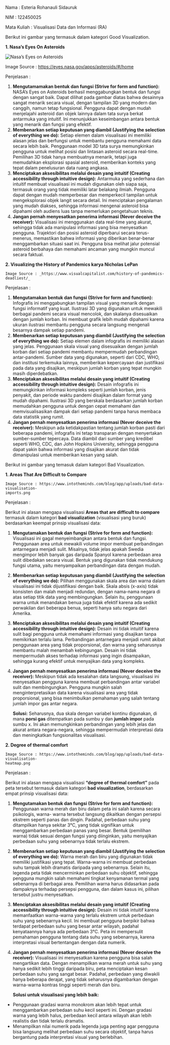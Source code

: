 ﻿Nama   : Esteria Rohanauli Sidauruk 

NIM   : 122450025 

Mata Kuliah  : Visualisasi Data dan Informasi (RA) 

Berikut ini gambar yang termasuk dalam kategori Good Visualization. 

**1.  Nasa’s Eyes On Asteroids** 

![Nasa’s Eyes on Asteroids](https://github.com/user-attachments/assets/19681c78-f068-4596-9f38-2c205bc3f356)

Image Source : https://eyes.nasa.gov/apps/asteroids/#/home

Penjelasan : 

1. **Mengutamamakan  bentuk  dan  fungsi  (Strive  for  form  and  function):** NASA’s Eyes on Asteroids berhasil menggabungkan bentuk dan fungsi dengan sangat baik. Dapat dilihat pada gambar diatas bahwa desainnya sangat menarik secara visual, dengan tampilan 3D yang modern dan canggih, namun tetap fungsional. Pengguna dapat dengan mudah menjelajahi asteroid dan objek lainnya dalam tata surya berkat antarmuka yang intuitif. Ini menunjukkan keseimbangan antara bentuk yang menarik dan fungsi yang efektif.
2. **Membenarkan setiap keputusan yang diambil (Justifying the selection of everything we  do):** Setiap elemen dalam visualisasi ini memiliki alasan jelas dan berfungsi untuk membantu pengguna  memahami  data  secara  lebih  baik.  Penggunaan  model  3D  tata  surya memungkinkan  pengguna  untuk  melihat  posisi dan  lintasan  asteroid  secara  real-time. Pemilihan  3D  tidak  hanya  membuatnya  menarik,  tetapi  juga  memudahkan  eksplorasi spasial asteroid, memberikan konteks yang tepat dalam penelusuran data ruang angkasa. 
3. **Menciptakan  aksesibilitas  melalui  desain  yang  intuitif  (Creating  accessibility through  intuitive  design):** Antarmuka yang sederhana dan intuitif membuat visualisasi ini mudah digunakan oleh siapa saja, termasuk orang yang tidak memiliki latar belakang ilmiah. Pengguna dapat dengan mudah memperbesar dan memperkecil tampilan untuk mengeksplorasi objek langit secara  detail.  Ini  menciptakan  pengalaman  yang  mudah  diakses,  sehingga  informasi mengenai asteroid bisa dipahami oleh audiens luas tanpa memerlukan pengetahuan teknis.
4. **Jangan  pernah  menyesatkan  penerima  informasi  (Never  deceive  the  receiver):** Visualisasi ini menggunakan data real-time yang akurat, sehingga tidak ada manipulasi informasi  yang  bisa  menyesatkan  pengguna. Trajektori  dan  posisi  asteroid  diperbarui secara  terus-menerus,  memastikan  bahwa  informasi  yang  diberikan  benar-benar menggambarkan situasi saat ini. Pengguna bisa melihat jalur potensial asteroid berbahaya dan memahami ancaman yang mungkin muncul secara faktual. 

**2.  Visualizing the History of Pandemics karya Nicholas LePan** 

```
Image Source : _https://www.visualcapitalist.com/history-of-pandemics-deadliest/_
```

Penjelasan : 

1. **Mengutamakan  bentuk  dan  fungsi  (Strive  for  form  and  function):** Infografis ini menggabungkan tampilan visual yang menarik dengan fungsi informatif yang kuat.  Ilustrasi  3D  yang  digunakan  untuk  mewakili  berbagai  pandemi  secara  visual mencolok, dan skalanya disesuaikan dengan jumlah korban. Ini membuat grafik lebih mudah dipahami karena ukuran ilustrasi membantu pengguna secara langsung mengenali besarnya dampak setiap pandemi. 
2. **Membenarkan setiap keputusan yang diambil (Justifying the selection of everything we  do):** Setiap elemen dalam infografis ini memiliki alasan yang jelas. Penggunaan skala visual yang disesuaikan dengan jumlah korban dari setiap pandemi membantu mempermudah perbandingan antar-pandemi. Sumber data yang digunakan, seperti dari CDC, WHO, dan institusi  terkemuka  lainnya,  memberikan  kepercayaan  dan  justifikasi  pada  data  yang disajikan, meskipun jumlah korban yang tepat mungkin masih diperdebatkan. 
3. **Menciptakan aksesibilitas melalui desain yang intuitif (Creating accessibility through intuitive  design):** Desain infografis ini memungkinkan informasi kompleks seperti jumlah korban, jenis penyakit, dan periode  waktu  pandemi disajikan dalam format  yang mudah dipahami. Ilustrasi  3D  yang  berskala  berdasarkan  jumlah  korban  memudahkan  pengguna  untuk dengan cepat memahami dan memvisualisasikan dampak dari setiap pandemi tanpa harus membaca data statistik yang rumit. 
4. **Jangan  pernah  menyesatkan  penerima  informasi  (Never  deceive  the  receiver):** Meskipun  ada  ketidakpastian  tentang  jumlah  korban  pasti  dari  beberapa  pandemi, infografis  ini  tetap  transparan  dengan  menyertakan  sumber-sumber  tepercaya.  Data diambil dari sumber yang kredibel seperti WHO, CDC, dan John Hopkins University, sehingga  pengguna  dapat  yakin  bahwa  informasi  yang  disajikan  akurat  dan  tidak dimanipulasi untuk memberikan kesan yang salah. 

Berikut ini gambar yang temasuk dalam kategori Bad Visualization. 

**1.  Areas That Are Difficult to Compare** 

```
Image Source : https://www.intotheminds.com/blog/app/uploads/bad-data-visualisation-
imports.png
```
Penjelasan :  

Berikut ini alasan mengapa visualisasi **Areas that are difficult to compare** termasuk dalam kategori **bad visualization** (visualisasi yang buruk) berdasarkan keempat prinsip visualisasi data: 

1. **Mengutamakan  bentuk  dan  fungsi  (Strive  for  form  and  function):** Visualisasi ini gagal menyeimbangkan antara bentuk dan fungsi. Penggunaan area untuk mewakili volume impor membuat perbandingan antarnegara menjadi sulit. Misalnya, tidak jelas apakah Swedia mengimpor lebih banyak gas daripada Spanyol karena perbedaan area sulit dibedakan secara visual. Bentuk yang digunakan tidak mendukung fungsi utama, yaitu menyampaikan perbandingan data dengan mudah. 
2. **Membenarkan setiap keputusan yang diambil (Justifying the selection of everything we  do):** Pilihan menggunakan skala area dan warna dalam visualisasi ini tidak dijustifikasi dengan baik. Skala absis (x-axis) tidak konsisten dan malah menjadi redundan, dengan nama-nama negara di atas setiap titik data yang membingungkan. Selain itu, penggunaan warna untuk menandakan benua juga tidak efektif karena ada sedikit perwakilan dari beberapa benua, seperti hanya satu negara dari Amerika. 
3. **Menciptakan aksesibilitas melalui desain yang intuitif (Creating accessibility through intuitive  design):** Desain ini tidak intuitif karena sulit bagi pengguna untuk memahami informasi yang disajikan tanpa memikirkan terlalu lama. Perbandingan antarnegara menjadi rumit akibat penggunaan area yang tidak proporsional, dan warna yang seharusnya membantu malah menambah kebingungan. Desain ini tidak mempermudah akses terhadap informasi yang ingin disampaikan, sehingga kurang efektif untuk menyajikan data yang kompleks. 
4. **Jangan  pernah  menyesatkan  penerima  informasi  (Never  deceive  the  receiver):** Meskipun tidak ada kesalahan data langsung, visualisasi ini menyesatkan pengguna karena membuat perbandingan antar variabel sulit dan membingungkan. Pengguna mungkin salah menginterpretasikan  data  karena  visualisasi  area  yang  tidak  proporsional,  yang  bisa menimbulkan pemahaman yang salah tentang jumlah impor gas antar negara. 

   **Solusi:** Seharusnya, dua skala dengan variabel kontinu digunakan, di mana **porsi gas** ditempatkan pada sumbu y dan **jumlah impor** pada sumbu x. Ini akan memungkinkan perbandingan yang lebih jelas dan akurat antara negara-negara, sehingga mempermudah interpretasi data dan meningkatkan fungsionalitas visualisasi. 

**2. Degree of thermal comfort**
```
Image Source : https://www.intotheminds.com/blog/app/uploads/bad-data-visualisation-
heatmap.png
```
Penjelasan : 

Berikut ini alasan mengapa visualisasi **“degree of thermal comfort”** pada peta tersebut termasuk dalam kategori **bad visualization**, berdasarkan empat prinsip visualisasi data: 

1. **Mengutamakan  bentuk  dan  fungsi  (Strive  for  form  and  function):** Penggunaan warna merah dan biru dalam peta ini salah karena secara psikologis, warna- warna tersebut langsung dikaitkan dengan persepsi ekstrem seperti panas dan dingin. Padahal, perbedaan suhu yang ditampilkan hanya sekitar 3°C, yang tidak signifikan untuk menggambarkan  perbedaan  panas  yang  besar.  Bentuk  (pemilihan  warna)  tidak  sesuai dengan fungsi yang diinginkan, yaitu menyajikan perbedaan suhu yang sebenarnya tidak terlalu ekstrem. 
2. **Membenarkan setiap keputusan yang diambil (Justifying the selection of everything we  do):** Warna merah dan biru yang digunakan tidak memiliki justifikasi yang tepat. Warna-warna ini membuat perbedaan suhu tampak lebih dramatis daripada yang sebenarnya. Selain itu, legenda peta tidak mencerminkan perbedaan suhu objektif, sehingga pengguna mungkin salah memahami tingkat kenyamanan termal yang sebenarnya di berbagai area. Pemilihan warna harus didasarkan pada dampaknya terhadap persepsi pengguna, dan dalam kasus ini, pilihan tersebut justru menyesatkan. 
3. **Menciptakan aksesibilitas melalui desain yang intuitif (Creating accessibility through intuitive  design):** Desain ini tidak intuitif karena memanfaatkan warna-warna yang terlalu ekstrem untuk perbedaan suhu yang sebenarnya kecil. Ini membuat pengguna berpikir bahwa terdapat perbedaan suhu yang besar antar wilayah, padahal kenyataannya hanya ada perbedaan 3°C. Peta ini mempersulit pemahaman pengguna tentang data suhu yang sebenarnya, karena interpretasi visual bertentangan dengan data numerik. 
4. **Jangan  pernah  menyesatkan  penerima  informasi  (Never  deceive  the  receiver):** Visualisasi  ini  menyesatkan  karena  pengguna  bisa  salah  mengartikan  data.  Dengan menampilkan warna merah untuk suhu yang hanya sedikit lebih tinggi daripada biru, peta menciptakan kesan perbedaan suhu yang sangat besar. Padahal, perbedaan yang diwakili hanya beberapa derajat, yang tidak seharusnya digambarkan dengan warna-warna kontras tinggi seperti merah dan biru. 

   **Solusi untuk visualisasi yang lebih baik:** 

- Penggunaan gradasi warna monokrom akan lebih tepat untuk menggambarkan perbedaan suhu kecil seperti ini. Dengan gradasi warna yang lebih halus, perbedaan kecil antara wilayah akan lebih realistis dan tidak terlalu dramatis. 
- Menampilkan  nilai  numerik  pada  legenda  juga  penting  agar  pengguna  bisa  langsung melihat perbedaan suhu secara objektif, tanpa harus bergantung pada interpretasi visual yang berlebihan. 
